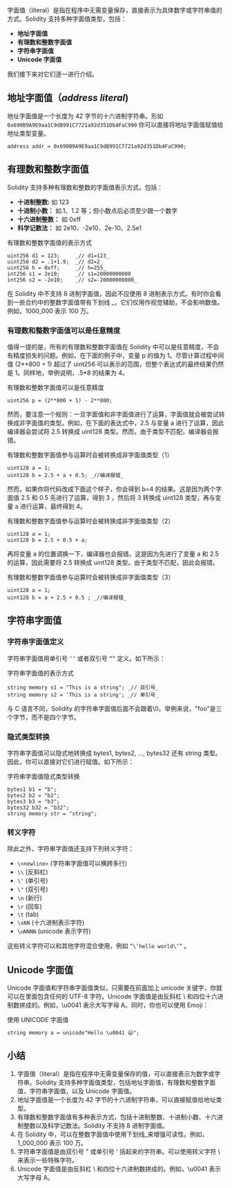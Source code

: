 
字面值（literal）是指在程序中无需变量保存，直接表示为具体数字或字符串值的方式。Solidity 支持多种字面值类型，包括：

- **地址字面值**
- **有理数和整数字面值**
- **字符串字面值**
- **Unicode 字面值**

我们接下来对它们逐一进行介绍。

## 地址字面值（_address literal_)

地址字面值是一个长度为 42 字节的十六进制字符串。形如 `0x690B9A9E9aa1C9dB991C7721a92d351Db4FaC990` 你可以直接将地址字面值赋值给地址类型变量。

```
address addr = 0x690B9A9E9aa1C9dB991C7721a92d351Db4FaC990;
```

## 有理数和整数字面值

Solidity 支持多种有理数和整数的字面值表示方式，包括：

- **十进制整数:** 如 123
- **十进制小数：** 如.1、1.2 等；但小数点后必须至少跟一个数字
- **十六进制整数：** 如 0xff
- **科学记数法：** 如 2e10、-2e10、2e-10、2.5e1

有理数和整数字面值的表示方式

```
uint256 d1 = 123;     _// d1=123_
uint256 d2 = .1+1.9;  _// d2=2_
uint256 h = 0xff;     _// h=255_
int256 s1 = 2e10;     _// s1=20000000000_
int256 s2 = -2e10;    _// s2=-20000000000_
```

在 Solidity 中不支持 8 进制字面值，因此不应使用 8 进制表示方式。有时你会看到一些合约中的整数字面值带有下划线 _，它们仅用作视觉辅助，不会影响数值。例如，1000_000 表示 100 万。

### 有理数和整数字面值可以是任意精度

值得一提的是，所有的有理数和整数字面值在 Solidity 中可以是任意精度，不会有精度损失的问题。例如，在下面的例子中，变量 p 的值为 1。尽管计算过程中间值 (2**800 + 1) 超过了 uint256 可以表示的范围，但整个表达式的最终结果仍然是 1。同样地，举例说明，.5*8 的结果为 4。

有理数和整数字面值可以是任意精度

```
uint256 p = (2**800 + 1) - 2**800;
```

然而，要注意一个规则：一旦字面值和非字面值进行了运算，字面值就会被尝试转换成非字面值的类型。例如，在下面的表达式中，2.5 与变量 a 进行了运算，因此编译器会尝试将 2.5 转换成 uint128 类型。然而，由于类型不匹配，编译器会报错。

有理数和整数字面值参与运算时会被转换成非字面值类型（1）

```
uint128 a = 1;
uint128 b = 2.5 + a + 0.5; _//编译报错_
```

然而，如果你将代码改成下面这个样子，你会得到 b=4 的结果。这是因为两个字面值 2.5 和 0.5 先进行了运算，得到 3 ，然后将 3 转换成 uint128 类型，再与变量 a 进行运算，最终得到 4。

有理数和整数字面值参与运算时会被转换成非字面值类型（2）

```
uint128 a = 1;
uint128 b = 2.5 + 0.5 + a;
```

再将变量 a 的位置调换一下，编译器也会报错。这是因为先进行了变量 a 和 2.5 的运算，因此需要将 2.5 转换成 uint128 类型。由于类型不匹配，因此会报错。

有理数和整数字面值参与运算时会被转换成非字面值类型（3）

```
uint128 a = 1;
uint128 b = a + 2.5 + 0.5 ; _//编译报错_
```

## 字符串字面值

### 字符串字面值定义

字符串字面值用单引号 `’’` 或者双引号 `””` 定义。如下所示：

字符串字面值的表示方式

```
string memory s1 = "This is a string"; _// 双引号_
string memory s2 = 'This is a string'; _// 单引号_
```

与 C 语言不同，Solidity 的字符串字面值后面不会跟着\0。举例来说，"foo"是三个字节，而不是四个字节。

### 隐式类型转换

字符串字面值可以隐式地转换成 bytes1, bytes2, …, bytes32 还有 string 类型。因此，你可以直接对它们进行赋值。如下所示：

字符串字面值隐式类型转换

```
bytes1 b1 = "b";
bytes2 b2 = "b2";
bytes3 b3 = "b3";
bytes32 b32 = "b32";
string memory str = "string";
```

### 转义字符

除此之外，字符串字面值还支持下列转义字符：

- `\<newline>` (字符串字面值可以横跨多行)
- `\\` (反斜杠)
- `\'` (单引号)
- `\"` (双引号)
- `\n` (新行)
- `\r` (回车)
- `\t` (tab)
- `\xNN` (十六进制表示字符)
- `\uNNNN` (unicode 表示字符)

这些转义字符可以和其他字符混合使用，例如 `”\’hello world\’”` 。

## Unicode 字面值

Unicode 字面值和字符串字面值类似，只需要在前面加上 unicode 关键字，你就可以在里面包含任何的 UTF-8 字符。Unicode 字面值是由反斜杠 \ 和四位十六进制数拼成的。例如，\u0041 表示大写字母 A。同时，你也可以使用 Emoji：

使用 UNICODE 字面值

```
string memory a = unicode"Hello \u0041 😃";
```

## 小结

1. 字面值（literal）是指在程序中无需变量保存的值，可以直接表示为数字或字符串。Solidity 支持多种字面值类型，包括地址字面值，有理数和整数字面值，字符串字面值，以及 Unicode 字面值。
2. 地址字面值是一个长度为 42 字节的十六进制字符串，可以直接赋值给地址类型。
3. 有理数和整数字面值有多种表示方式，包括十进制整数、十进制小数、十六进制整数以及科学记数法。Solidity 不支持 8 进制字面值。
4. 在 Solidity 中，可以在整数字面值中使用下划线_来增强可读性。例如，1_000_000 表示 100 万。
5. 字符串字面值是由双引号 " 或单引号 ' 括起来的字符串。可以使用转义字符 \ 来表示一些特殊字符。
6. Unicode 字面值是由反斜杠 \ 和四位十六进制数拼成的。例如，\u0041 表示大写字母 A。
